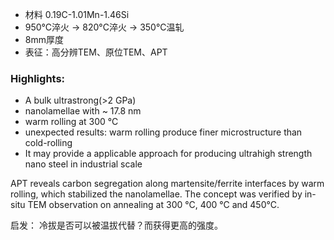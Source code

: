 
- 材料 0.19C-1.01Mn-1.46Si
- 950°C淬火 → 820°C淬火 → 350°C温轧
- 8mm厚度
- 表征：高分辨TEM、原位TEM、APT


### Highlights:
- A bulk ultrastrong(>2 GPa)
- nanolamellae with ~ 17.8 nm
- warm rolling at 300 °C
- unexpected results: 
	warm rolling produce finer microstructure than cold-rolling
- It may provide a applicable approach for producing ultrahigh strength nano steel in industrial scale 
	


APT reveals carbon segregation along martensite/ferrite interfaces by warm rolling, which stabilized the nanolamellae. The concept was verified by in-situ TEM observation on annealing at 300 °C, 400 °C and 450°C.

启发：
冷拔是否可以被温拔代替？而获得更高的强度。
